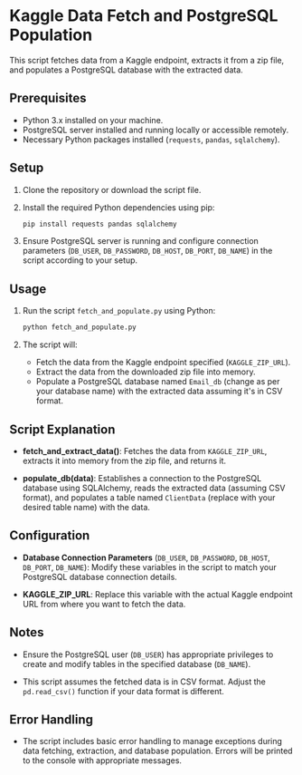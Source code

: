 # Kaggle Data Fetch and PostgreSQL Population

This script fetches data from a Kaggle endpoint, extracts it from a zip file, and populates a PostgreSQL database with the extracted data.

## Prerequisites

- Python 3.x installed on your machine.
- PostgreSQL server installed and running locally or accessible remotely.
- Necessary Python packages installed (`requests`, `pandas`, `sqlalchemy`).

## Setup

1. Clone the repository or download the script file.

2. Install the required Python dependencies using pip:

   ```bash
   pip install requests pandas sqlalchemy
   ```

3. Ensure PostgreSQL server is running and configure connection parameters (`DB_USER`, `DB_PASSWORD`, `DB_HOST`, `DB_PORT`, `DB_NAME`) in the script according to your setup.

## Usage

1. Run the script `fetch_and_populate.py` using Python:

   ```bash
   python fetch_and_populate.py
   ```

2. The script will:
   - Fetch the data from the Kaggle endpoint specified (`KAGGLE_ZIP_URL`).
   - Extract the data from the downloaded zip file into memory.
   - Populate a PostgreSQL database named `Email_db` (change as per your database name) with the extracted data assuming it's in CSV format.

## Script Explanation

- **fetch_and_extract_data()**: Fetches the data from `KAGGLE_ZIP_URL`, extracts it into memory from the zip file, and returns it.

- **populate_db(data)**: Establishes a connection to the PostgreSQL database using SQLAlchemy, reads the extracted data (assuming CSV format), and populates a table named `ClientData` (replace with your desired table name) with the data.

## Configuration

- **Database Connection Parameters** (`DB_USER`, `DB_PASSWORD`, `DB_HOST`, `DB_PORT`, `DB_NAME`): Modify these variables in the script to match your PostgreSQL database connection details.

- **KAGGLE_ZIP_URL**: Replace this variable with the actual Kaggle endpoint URL from where you want to fetch the data.

## Notes

- Ensure the PostgreSQL user (`DB_USER`) has appropriate privileges to create and modify tables in the specified database (`DB_NAME`).

- This script assumes the fetched data is in CSV format. Adjust the `pd.read_csv()` function if your data format is different.

## Error Handling

- The script includes basic error handling to manage exceptions during data fetching, extraction, and database population. Errors will be printed to the console with appropriate messages.

